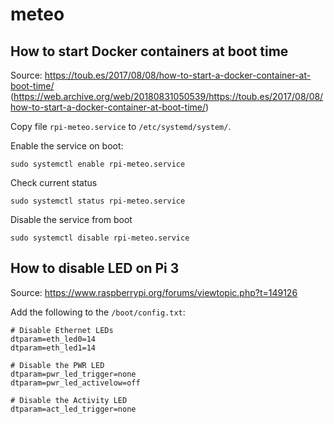 # meteo

## How to start Docker containers at boot time

Source: https://toub.es/2017/08/08/how-to-start-a-docker-container-at-boot-time/ (https://web.archive.org/web/20180831050539/https://toub.es/2017/08/08/how-to-start-a-docker-container-at-boot-time/) 

Copy file `rpi-meteo.service` to `/etc/systemd/system/`.

Enable the service on boot:

```
sudo systemctl enable rpi-meteo.service
```

Check current status

```
sudo systemctl status rpi-meteo.service
```

Disable the service from boot

```
sudo systemctl disable rpi-meteo.service
```

## How to disable LED on Pi 3

Source: https://www.raspberrypi.org/forums/viewtopic.php?t=149126

Add the following to the `/boot/config.txt`:

```
# Disable Ethernet LEDs
dtparam=eth_led0=14
dtparam=eth_led1=14

# Disable the PWR LED
dtparam=pwr_led_trigger=none
dtparam=pwr_led_activelow=off

# Disable the Activity LED
dtparam=act_led_trigger=none
```
